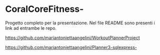 # CoralCoreFitness-
Progetto completo per la presentazione. Nel file README sono presenti i link ad entrambe le repo.

https://github.com/mariantoniettaangelini/WorkoutPlannerProject

https://github.com/mariantoniettaangelini/Planner3-sqlexpress-
